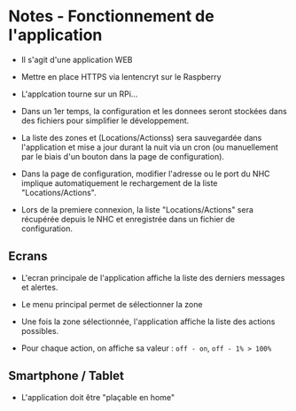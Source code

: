 # Notes - Fonctionnement de l'application

* Il s'agit d'une application WEB

* Mettre en place HTTPS via lentencryt sur le Raspberry

* L'applcation tourne sur un RPi...

* Dans un 1er temps, la configuration et les donnees seront stockées dans des fichiers pour simplifier le développement.

* La liste des zones et (Locations/Actionss) sera sauvegardée dans l'application et mise a jour durant la nuit via un cron (ou manuellement par le biais d'un bouton dans la page de configuration).

* Dans la page de configuration, modifier l'adresse ou le port du NHC implique automatiquement le rechargement de la liste "Locations/Actions".

* Lors de la premiere connexion, la liste "Locations/Actions" sera récupérée depuis le NHC et enregistrée dans un fichier de configuration.
 
## Ecrans

* L'ecran principale de l'application affiche la liste des derniers messages et alertes.

* Le menu principal permet de sélectionner la zone

* Une fois la zone sélectionnée, l'application affiche la liste des actions possibles.

* Pour chaque action, on affiche sa valeur : `off - on`, `off - 1% > 100%`

## Smartphone / Tablet

* L'application doit être "plaçable en home"

